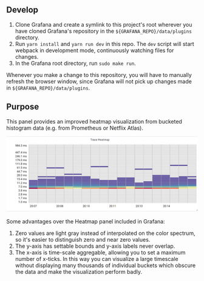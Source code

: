 ## Develop

1. Clone Grafana and create a symlink to this project's root wherever you have cloned Grafana's repository in the `${GRAFANA_REPO}/data/plugins` directory.
2. Run `yarn install` and `yarn run dev` in this repo. The `dev` script will start webpack in development mode, continuously watching files for changes.
3. In the Grafana root directory, run `sudo make run`.

Whenever you make a change to this repository, you will have to manually refresh the browser window, since Grafana will not pick up changes made in `${GRAFANA_REPO}/data/plugins`.

## Purpose

This panel provides an improved heatmap visualization from bucketed histogram data (e.g. from Prometheus or Netflix Atlas).

![Plugin example](doc/img/heatmap.png)

Some advantages over the Heatmap panel included in Grafana:

1. Zero values are light gray instead of interpolated on the color spectrum, so it's easier to distinguish zero and near zero values.
2. The y-axis has settable bounds and y-axis labels never overlap.
3. The x-axis is time-scale aggregable, allowing you to set a maximum number of x-ticks. In this way you can visualize a large timescale without displaying many thousands of individual buckets which obscure the data and make the visualization perform badly.